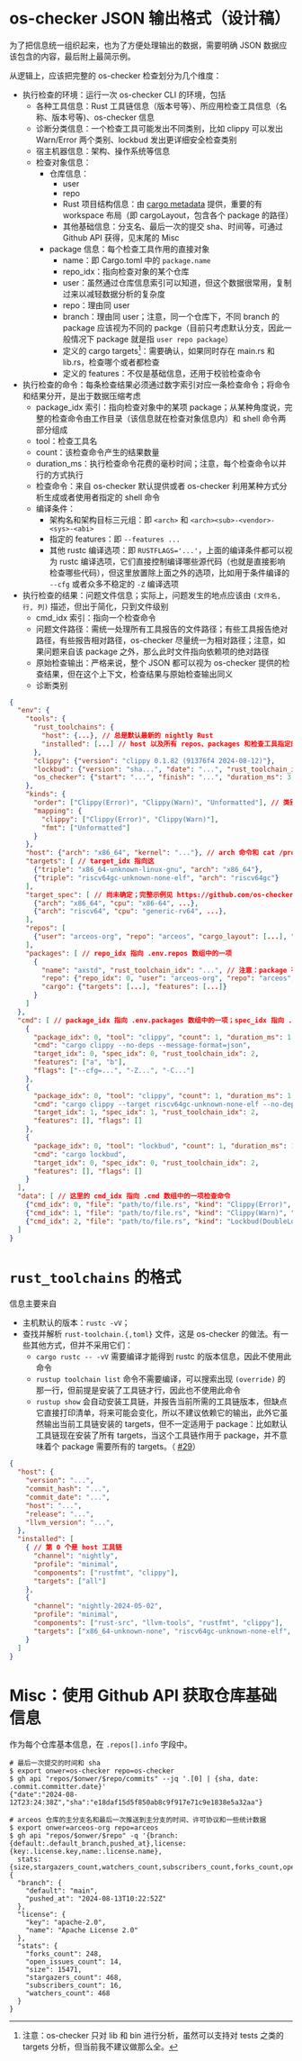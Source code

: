 # os-checker JSON 输出格式（设计稿）

为了把信息统一组织起来，也为了方便处理输出的数据，需要明确 JSON 数据应该包含的内容，最后附上最简示例。

从逻辑上，应该把完整的 os-checker 检查划分为几个维度：

* 执行检查的环境：运行一次 os-checker CLI 的环境，包括
    * 各种工具信息：Rust 工具链信息（版本号等）、所应用检查工具信息（名称、版本号等)、os-checker 信息
    * 诊断分类信息：一个检查工具可能发出不同类别，比如 clippy 可以发出 Warn/Error 两个类别、lockbud 发出更详细安全检查类别
    * 宿主机器信息：架构、操作系统等信息
    * 检查对象信息：
        * 仓库信息：
            * user 
            * repo 
            * Rust 项目结构信息：由 [cargo metadata] 提供，重要的有 workspace 布局（即 cargoLayout，包含各个 package 的路径）
            * 其他基础信息：分支名、最后一次的提交 sha、时间等，可通过 Github API 获得，见末尾的 Misc
        * package 信息：每个检查工具作用的直接对象
            * name：即 Cargo.toml 中的 `package.name`
            * repo_idx：指向检查对象的某个仓库
            * user：虽然通过仓库信息索引可以知道，但这个数据很常用，复制过来以减轻数据分析的复杂度
            * repo：理由同 user
            * branch：理由同 user；注意，同一个仓库下，不同 branch 的 package 应该视为不同的 packge（目前只考虑默认分支，因此一般情况下 package 就是指 `user repo package`）
            * 定义的 cargo targets[^1]：需要确认，如果同时存在 main.rs 和 lib.rs，检查哪个或者都检查
            * 定义的 features：不仅是基础信息，还用于校验检查命令
* 执行检查的命令：每条检查结果必须通过数字索引对应一条检查命令；将命令和结果分开，是出于数据压缩考虑
    * package_idx 索引：指向检查对象中的某项 package；从某种角度说，完整的检查命令由工作目录（该信息就在检查对象信息内）和 shell 命令两部分组成
    * tool：检查工具名
    * count：该检查命令产生的结果数量
    * duration_ms：执行检查命令花费的毫秒时间；注意，每个检查命令以并行的方式执行
    * 检查命令：来自 os-checker 默认提供或者 os-checker 利用某种方式分析生成或者使用者指定的 shell 命令
    * 编译条件：
        * 架构名和架构目标三元组：即 `<arch>` 和 `<arch><sub>-<vendor>-<sys>-<abi>`
        * 指定的 features：即 `--features ...`
        * 其他 rustc 编译选项：即 `RUSTFLAGS='...'`，上面的编译条件都可以视为 rustc 编译选项，它们直接控制编译哪些源代码（也就是直接影响检查哪些代码），但这里放置除上面之外的选项，比如用于条件编译的 `--cfg` 或者众多不稳定的 `-Z` 编译选项
* 执行检查的结果：问题文件信息；实际上，问题发生的地点应该由 `(文件名, 行, 列)` 描述，但出于简化，只到文件级别
    * cmd_idx 索引：指向一个检查命令
    * 问题文件路径：需统一处理所有工具报告的文件路径；有些工具报告绝对路径，有些报告相对路径，os-checker 尽量统一为相对路径；注意，如果问题来自该 package 之外，那么此时文件指向依赖项的绝对路径
    * 原始检查输出：严格来说，整个 JSON 都可以视为 os-checker 提供的检查结果，但在这个上下文，检查结果与原始检查输出同义
    * 诊断类别

[cargo metadata]: https://doc.rust-lang.org/cargo/commands/cargo-metadata.html#json-format

[^1]: 注意：os-checker 只对 lib 和 bin 进行分析，虽然可以支持对 tests 之类的 targets 分析，但当前我不建议做那么全。

```json
{
  "env": {
    "tools": {
      "rust_toolchains": {
        "host": {...}, // 总是默认最新的 nightly Rust
        "installed": [...] // host 以及所有 repos、packages 和检查工具指定的 rust-toolchain 数组，repo/package/cmd 通过索引指向这
      }, 
      "clippy": {"version": "clippy 0.1.82 (91376f4 2024-08-12)"},
      "lockbud": {"version": "sha...", "date": "...", "rust_toolchain_idx": 1}, // lockbud 需要固定工具链
      "os_checker": {"start": "...", "finish": "...", "duration_ms": 3, "git_time": "...", "git_sha": "..."}
    },
    "kinds": {
      "order": ["Clippy(Error)", "Clippy(Warn)", "Unformatted"], // 类别的优先程度（我认为的）
      "mapping": {
        "clippy": ["Clippy(Error)", "Clippy(Warn)"],
        "fmt": ["Unformatted"]
      }
    },
    "host": {"arch": "x86_64", "kernel": "..."}, // arch 命令和 cat /proc/version
    "targets": [ // target_idx 指向这
      {"triple": "x86_64-unknown-linux-gnu", "arch": "x86_64"},
      {"triple": "riscv64gc-unknown-none-elf", "arch": "riscv64gc"}
    ],
    "target_spec": [ // 尚未确定；完整示例见 https://github.com/os-checker/os-checker/issues/25
      {"arch": "x86_64", "cpu": "x86-64", ...},
      {"arch": "riscv64", "cpu": "generic-rv64", ...},
    ],
    "repos": [
      {"user": "arceos-org", "repo": "arceos", "cargo_layout": [...], "info": {...}, "rust_toolchain_idx": 2}
    ],
    "packages": [ // repo_idx 指向 .env.repos 数组中的一项
      {
        "name": "axstd", "rust_toolchain_idx": "...", // 注意：package 有可能设置和 repo 不一样的 rustc 版本
        "repo": {"repo_idx": 0, "user": "arceos-org", "repo": "arceos", "branch": "main"},
        "cargo": {"targets": [...], "features": [...]}
      }
    ]
  },
  "cmd": [ // package_idx 指向 .env.packages 数组中的一项；spec_idx 指向 .env.target_spec 数组中的一项
    {
      "package_idx": 0, "tool": "clippy", "count": 1, "duration_ms": 1,
      "cmd": "cargo clippy --no-deps --message-format=json",
      "target_idx": 0, "spec_idx": 0, "rust_toolchain_idx": 2,
      "features": ["a", "b"],
      "flags": ["--cfg=...", "-Z...", "-C..."]
    },
    {
      "package_idx": 0, "tool": "clippy", "count": 1, "duration_ms": 1,
      "cmd": "cargo clippy --target riscv64gc-unknown-none-elf --no-deps --message-format=json",
      "target_idx": 1, "spec_idx": 1, "rust_toolchain_idx": 2,
      "features": [], "flags": []
    },
    {
      "package_idx": 0, "tool": "lockbud", "count": 1, "duration_ms": 1,
      "cmd": "cargo lockbud",
      "target_idx": 0, "spec_idx": 0, "rust_toolchain_idx": 2,
      "features": [], "flags": []
    }
  ],
  "data": [ // 这里的 cmd_idx 指向 .cmd 数组中的一项检查命令
    {"cmd_idx": 0, "file": "path/to/file.rs", "kind": "Clippy(Error)", "raw": "raw report ..."},
    {"cmd_idx": 1, "file": "path/to/file.rs", "kind": "Clippy(Warn)", "raw": "raw report ..."},
    {"cmd_idx": 2, "file": "path/to/file.rs", "kind": "Lockbud(DoubleLock)", "raw": "raw report ..."}
  ]
}
```

# `rust_toolchains` 的格式

信息主要来自
* 主机默认的版本：`rustc -vV`；
* 查找并解析 `rust-toolchain.{,toml}` 文件，这是 os-checker 的做法。有一些其他方式，但并不采用它们：
  * `cargo rustc -- -vV` 需要编译才能得到 rustc 的版本信息，因此不使用此命令
  * `rustup toolchain list` 命令不需要编译，可以搜索出现 `(override)` 的那一行，但前提是安装了工具链才行，因此也不使用此命令
  * `rustup show` 会自动安装工具链，并报告当前所需的工具链版本，但缺点它直接打印清单，将来可能会变化，所以不建议依赖它的输出，此外它虽然输出当前工具链安装的 
     targets，但不一定适用于 package：比如默认工具链现在安装了所有 targets，当这个工具链作用于 package，并不意味着个 package 需要所有的 targets。（ [#29]）

```json
{
  "host": {
    "version": "...",
    "commit_hash": "...",
    "commit_date": "...",
    "host": "...",
    "release": "...",
    "llvm_version": "...",
  },
  "installed": [
    { // 第 0 个是 host 工具链
      "channel": "nightly",
      "profile": "minimal",
      "components": ["rustfmt", "clippy"],
      "targets": ["all"]
    },
    {
      "channel": "nightly-2024-05-02",
      "profile": "minimal",
      "components": ["rust-src", "llvm-tools", "rustfmt", "clippy"],
      "targets": ["x86_64-unknown-none", "riscv64gc-unknown-none-elf", "aarch64-unknown-none", "aarch64-unknown-none-softfloat"]
    }
  ]
}
```

[#29]: https://github.com/os-checker/os-checker/issues/29#issuecomment-2308639316

# Misc：使用 Github API 获取仓库基础信息

作为每个仓库基本信息，在 `.repos[].info` 字段中。

```console
# 最后一次提交的时间和 sha
$ export onwer=os-checker repo=os-checker
$ gh api "repos/$onwer/$repo/commits" --jq '.[0] | {sha, date: .commit.committer.date}'
{"date":"2024-08-12T23:24:38Z","sha":"e18daf15d5f850ab8c9f917e71c9e1838e5a32aa"}

# arceos 仓库的主分支名和最后一次推送到主分支的时间、许可协议和一些统计数据
$ export onwer=arceos-org repo=arceos
$ gh api "repos/$onwer/$repo" -q '{branch:{default:.default_branch,pushed_at},license:{key:.license.key,name:.license.name},
  stats:{size,stargazers_count,watchers_count,subscribers_count,forks_count,open_issues_count}}'
{
  "branch": {
    "default": "main",
    "pushed_at": "2024-08-13T10:22:52Z"
  },
  "license": {
    "key": "apache-2.0",
    "name": "Apache License 2.0"
  },
  "stats": {
    "forks_count": 248,
    "open_issues_count": 14,
    "size": 15471,
    "stargazers_count": 468,
    "subscribers_count": 16,
    "watchers_count": 468
  }
}
```
